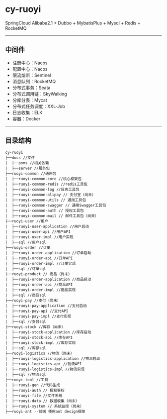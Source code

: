 # cy-ruoyi
SpringCloud Alibaba2.1 + Dubbo + MybatisPlus + Mysql + Redis + RocketMQ

---
## 中间件
* 注册中心：Nacos
* 配置中心：Nacos
* 限流熔断：Sentinel
* 消息队列：RocketMQ
* 分布式事务：Seata
* 分布式调用链：SkyWalking
* 分库分表：Mycat
* 分布式任务调度：XXL-Job
* 日志收集：ELK
* 容器：Docker

---

## 目录结构

 ```
cy-ruoyi
 ├──docs //文件
 |  ├──poms //相关依赖
 |  ├──server //服务包
 ├──ruoyi-common //通用包
 |  ├──ruoyi-common-core //核心框架包
 |  ├──ruoyi-common-redis //redis工具包
 |  ├──ruoyi-common-log //日志工具包
 |  ├──ruoyi-common-alipay // 支付宝（尚未）
 |  ├──ruoyi-common-utils // 通用工具包
 |  ├──ruoyi-common-swagger // 通用Swagger工具包
 |  ├──ruoyi-common-auth // 授权工具包
 |  ├──ruoyi-common-mail // 邮件工具包（尚未）
├──ruoyi-user //用户
 |  ├──ruoyi-user-application //用户启动
 |  ├──ruoyi-user-api //用户API
 |  ├──ruoyi-user-impl //用户实现
 |  ├──sql //用户sql
├──ruoyi-order //订单
 |  ├──ruoyi-order-application //订单启动
 |  ├──ruoyi-order-api //订单API
 |  ├──ruoyi-order-impl //订单实现
 |  ├──sql //订单sql
 ├──ruoyi-product // 商品（尚未）
 |  ├──ruoyi-order-application //商品启动
 |  ├──ruoyi-order-api //商品API
 |  ├──ruoyi-order-impl //商品实现
 |  ├──sql //商品sql
 ├──ruoyi-pay //支付（尚未）
 |  ├──ruoyi-pay-application //支付启动
 |  ├──ruoyi-pay-api //支付API
 |  ├──ruoyi-pay-impl //支付实现
 |  ├──sql //支付sql
 ├──ruoyi-stock //库存（尚未）
 |  ├──ruoyi-stock-application //库存启动
 |  ├──ruoyi-stock-api //库存API
 |  ├──ruoyi-stock-impl //库存实现
 |  ├──sql //库存sql
 ├──ruoyi-logistics //物流（尚未）
 |  ├──ruoyi-logistics-application //物流启动
 |  ├──ruoyi-logistics-api //物流API
 |  ├──ruoyi-logistics-impl //物流实现
 |  ├──sql //物流sql
 ├──ruoyi-tool //工具
 |  ├──ruoyi-gen //代码生成
 |  ├──ruoyi-auth // 授权鉴权
 |  ├──ruoyi-file //文件系统
 |  ├──ruoyi-data // 数据收集（尚未）
 |  ├──ruoyi-system // 系统监控（尚未）
 ├──ruoyi-ant --前端 使用ant design框架
 ```


